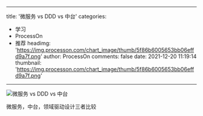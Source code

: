 
---
title: '微服务 vs DDD vs 中台'
categories: 
 - 学习
 - ProcessOn
 - 推荐
headimg: 'https://img.processon.com/chart_image/thumb/5f86b6005653bb06effd9a7f.png'
author: ProcessOn
comments: false
date: 2021-12-20 11:19:14
thumbnail: 'https://img.processon.com/chart_image/thumb/5f86b6005653bb06effd9a7f.png'
---

<div>   
<img class="thumb" alt="微服务 vs DDD vs 中台" src="https://img.processon.com/chart_image/thumb/5f86b6005653bb06effd9a7f.png" referrerpolicy="no-referrer">
<p>微服务，中台，领域驱动设计三者比较</p>  
</div>
            